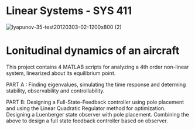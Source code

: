# Linear Systems - SYS 411

![lyapunov-35-test20120303-02-1200x800 (2)](https://user-images.githubusercontent.com/83914255/215894627-18f49387-3279-44ca-a66c-550eb7b4b182.jpg)

# Lonitudinal dynamics of an aircraft 

This project contains 4 MATLAB scripts for analyzing a 4th order non-linear system, linearized about its equilibrium point.

PART A :
Finding eigenvalues, simulating the time response and determing stability, observability and controllability.

PART B:
Designing a Full-State-Feedback controller using pole placement and using the Linear Quadratic Regulator method for optimization.
Designing a Luenberger state observer with pole placement.
Combining the above to design a full state feedback controller based on observer.
